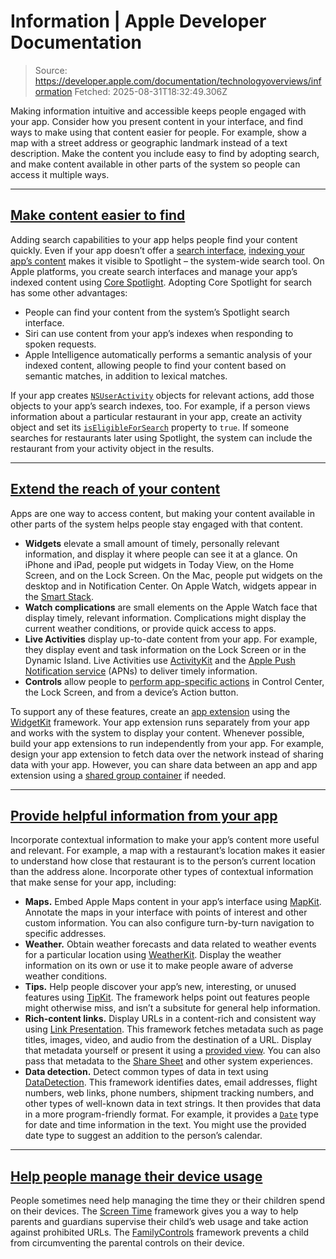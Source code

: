 # Information | Apple Developer Documentation

> Source: https://developer.apple.com/documentation/technologyoverviews/information
> Fetched: 2025-08-31T18:32:49.306Z

Making information intuitive and accessible keeps people engaged with your app. Consider how you present content in your interface, and find ways to make using that content easier for people. For example, show a map with a street address or geographic landmark instead of a text description. Make the content you include easy to find by adopting search, and make content available in other parts of the system so people can access it multiple ways.

---

## [Make content easier to find](https://developer.apple.com/documentation/technologyoverviews/information#Make-content-easier-to-find)

Adding search capabilities to your app helps people find your content quickly. Even if your app doesn’t offer a [search interface](https://developer.apple.com/documentation/CoreSpotlight/building-a-search-interface-for-your-app), [indexing your app’s content](https://developer.apple.com/documentation/CoreSpotlight/adding-your-app-s-content-to-spotlight-indexes) makes it visible to Spotlight – the system-wide search tool. On Apple platforms, you create search interfaces and manage your app’s indexed content using [Core Spotlight](https://developer.apple.com/documentation/CoreSpotlight). Adopting Core Spotlight for search has some other advantages:

- People can find your content from the system’s Spotlight search interface.
- Siri can use content from your app’s indexes when responding to spoken requests.
- Apple Intelligence automatically performs a semantic analysis of your indexed content, allowing people to find your content based on semantic matches, in addition to lexical matches.

If your app creates [`NSUserActivity`](https://developer.apple.com/documentation/Foundation/NSUserActivity) objects for relevant actions, add those objects to your app’s search indexes, too. For example, if a person views information about a particular restaurant in your app, create an activity object and set its [`isEligibleForSearch`](https://developer.apple.com/documentation/Foundation/NSUserActivity/isEligibleForSearch) property to `true`. If someone searches for restaurants later using Spotlight, the system can include the restaurant from your activity object in the results.

---

## [Extend the reach of your content](https://developer.apple.com/documentation/technologyoverviews/information#Extend-the-reach-of-your-content)

Apps are one way to access content, but making your content available in other parts of the system helps people stay engaged with that content.

- **Widgets** elevate a small amount of timely, personally relevant information, and display it where people can see it at a glance. On iPhone and iPad, people put widgets in Today View, on the Home Screen, and on the Lock Screen. On the Mac, people put widgets on the desktop and in Notification Center. On Apple Watch, widgets appear in the [Smart Stack](https://developer.apple.com/documentation/WidgetKit).
- **Watch complications** are small elements on the Apple Watch face that display timely, relevant information. Complications might display the current weather conditions, or provide quick access to apps.
- **Live Activities** display up-to-date content from your app. For example, they display event and task information on the Lock Screen or in the Dynamic Island. Live Activities use [ActivityKit](https://developer.apple.com/documentation/ActivityKit) and the [Apple Push Notification service](https://developer.apple.com/documentation/UserNotifications/setting-up-a-remote-notification-server) (APNs) to deliver timely information.
- **Controls** allow people to [perform app-specific actions](https://developer.apple.com/documentation/WidgetKit/Creating-controls-to-perform-actions-across-the-system) in Control Center, the Lock Screen, and from a device’s Action button.

To support any of these features, create an [app extension](https://developer.apple.com/documentation/technologyoverviews/app-extensions) using the [WidgetKit](https://developer.apple.com/documentation/WidgetKit) framework. Your app extension runs separately from your app and works with the system to display your content. Whenever possible, build your app extensions to run independently from your app. For example, design your app extension to fetch data over the network instead of sharing data with your app. However, you can share data between an app and app extension using a [shared group container](https://developer.apple.com/documentation/technologyoverviews/shared-data#Share-content-on-the-same-device) if needed.

---

## [Provide helpful information from your app](https://developer.apple.com/documentation/technologyoverviews/information#Provide-helpful-information-from-your-app)

Incorporate contextual information to make your app’s content more useful and relevant. For example, a map with a restaurant’s location makes it easier to understand how close that restaurant is to the person’s current location than the address alone. Incorporate other types of contextual information that make sense for your app, including:

- **Maps.** Embed Apple Maps content in your app’s interface using [MapKit](https://developer.apple.com/documentation/MapKit). Annotate the maps in your interface with points of interest and other custom information. You can also configure turn-by-turn navigation to specific addresses.
- **Weather.** Obtain weather forecasts and data related to weather events for a particular location using [WeatherKit](https://developer.apple.com/documentation/WeatherKit). Display the weather information on its own or use it to make people aware of adverse weather conditions.
- **Tips.** Help people discover your app’s new, interesting, or unused features using [TipKit](https://developer.apple.com/documentation/TipKit). The framework helps point out features people might otherwise miss, and isn’t a subsitute for general help information.
- **Rich-content links.** Display URLs in a content-rich and consistent way using [Link Presentation](https://developer.apple.com/documentation/LinkPresentation). This framework fetches metadata such as page titles, images, video, and audio from the destination of a URL. Display that metadata yourself or present it using a [provided view](https://developer.apple.com/documentation/LinkPresentation/LPLinkView). You can also pass that metadata to the [Share Sheet](https://developer.apple.com/design/Human-Interface-Guidelines/activity-views) and other system experiences.
- **Data detection.** Detect common types of data in text using [DataDetection](https://developer.apple.com/documentation/DataDetection). This framework identifies dates, email addresses, flight numbers, web links, phone numbers, shipment tracking numbers, and other types of well-known data in text strings. It then provides that data in a more program-friendly format. For example, it provides a [`Date`](https://developer.apple.com/documentation/Foundation/Date) type for date and time information in the text. You might use the provided date type to suggest an addition to the person’s calendar.

---

## [Help people manage their device usage](https://developer.apple.com/documentation/technologyoverviews/information#Help-people-manage-their-device-usage)

People sometimes need help managing the time they or their children spend on their devices. The [Screen Time](https://developer.apple.com/documentation/ScreenTime) framework gives you a way to help parents and guardians supervise their child’s web usage and take action against prohibited URLs. The [FamilyControls](https://developer.apple.com/documentation/FamilyControls) framework prevents a child from circumventing the parental controls on their device.
